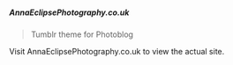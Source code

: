 ##### AnnaEclipsePhotography.co.uk

> Tumblr theme for Photoblog

Visit AnnaEclipsePhotography.co.uk to view the actual site.
